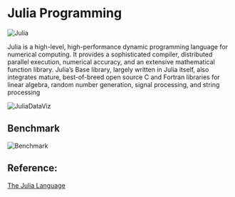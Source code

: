 # Julia Programming
![Julia](https://connpass-tokyo.s3.amazonaws.com/thumbs/3e/db/3edbe5041cf559a40dd25ba37c3d19ea.png)

Julia is a high-level, high-performance dynamic programming language for numerical computing. It provides a sophisticated compiler, distributed parallel execution, numerical accuracy, and an extensive mathematical function library. Julia’s Base library, largely written in Julia itself, also integrates mature, best-of-breed open source C and Fortran libraries for linear algebra, random number generation, signal processing, and string processing


![JuliaDataViz](https://julialang.org/images/gadfly-demo.png)

## Benchmark
![Benchmark](https://sebastianraschka.com/images/blog/2014/numeric-matrix/matcheat_julia_benchmark.png)


## Reference:
[The Julia Language](https://julialang.org/)
